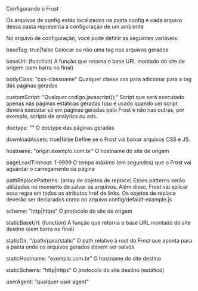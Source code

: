 Configurando o Frost

Os arquivos de config estão localizados na pasta config e cada arquivo dessa pasta representa a configuração de um ambiente

No arquivo de configuração, você pode definir as seguintes variáveis:

  baseTag: true|false
    Colocar ou não uma tag <base> nos arquivos gerados

  baseUrl: (function)
    A função que retorna o base URL montado do site de origem (sem barra no final)

  bodyClass: "css-classname"
    Qualquer classe css para adicionar para a tag <body> das páginas geradas
  
  customScript: "Qualquer.codigo.javascript();"
    Script que será executado apenas nas páginas estáticas geradas
    Isso é usado quando um script deverá executar só em páginas geradas pelo Frost e não nas outras, por exemplo, scripts de analytics ou ads.

  doctype: "<!doctype html>"
    O doctype das páginas geradas

  downloadAssets: true|false
    Define se o Frost vai baixar arquivos CSS e JS.

  hostname: "origin.exemplo.com.br"
    O hostname do site de origem

  pageLoadTimeout: 1-9999
    O tempo máximo (em segundos) que o Frost vai aguardar o carregamento da página

  pathReplacePatterns: (array de objetos de replace)
    Esses patterns serão utilizados no momento de salvar os arquivos. Além disso, Frost vai aplicar essa regra em todos os atributos href de links.
    Os objetos de replace deverão ser declarados como no arquivo config/default-example.js

  scheme: "http|https"
    O protocolo do site de origem

  staticBaseUrl: (function)
    A função que retorna o base URL montado do site destino (sem barra no final)

  staticDir: "/path/para/static"
    O path relativo à root do Frost que aponta para a pasta onde os arquivos gerados devem ser salvos

  staticHostname: "exemplo.com.br"
    O hostname do site destino

  staticScheme: "http|https"
    O protocolo do site destino (estático)

  userAgent: "qualquer user agent" 
